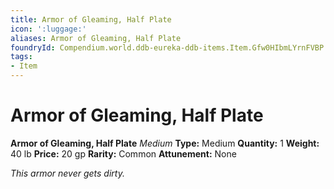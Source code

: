 ```yaml
---
title: Armor of Gleaming, Half Plate
icon: ':luggage:'
aliases: Armor of Gleaming, Half Plate
foundryId: Compendium.world.ddb-eureka-ddb-items.Item.Gfw0HIbmLYrnFVBP
tags:
- Item
---
```


# Armor of Gleaming, Half Plate

**Armor of Gleaming, Half Plate**
_Medium_
**Type:** Medium
**Quantity:** 1
**Weight:** 40 lb
**Price:** 20 gp
**Rarity:** Common
**Attunement:** None

*This armor never gets dirty.*